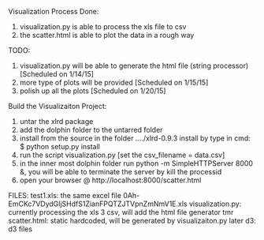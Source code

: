 Visualization Process Done:
1. visualization.py is able to process the xls file to csv
2. the scatter.html is able to plot the data in a rough way

TODO:
1. visualization.py will be able to generate the html file (string processor) [Scheduled on 1/14/15]
2. more type of plots will be provided [Scheduled on 1/15/15]
3. polish up all the plots [Scheduled on 1/20/15]

Build the Visualizaiton Project: 
1. untar the xlrd package
2. add the dolphin folder to the untarred folder
3. install from the source in the folder ..../xlrd-0.9.3 install by type in cmd: $ python setup.py install  
4. run the script visualization.py [set the csv_filename = data.csv]
5. in the inner most dolphin folder run python -m SimpleHTTPServer 8000 &, you will be able to terminate the server by kill the processid
6. open your browser @ http://localhost:8000/scatter.html

FILES:
test1.xls: the same excel file 0Ah-EmCKc7VDydGljSHdfS1ZianFPQTZJTVpnZmNmV1E.xls
visualization.py: currently processing the xls 3 csv, will add the html file generator tmr
scatter.html: static hardcoded, will be generated by visualizaiton.py later
d3: d3 files